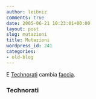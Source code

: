 ```yaml
---
author: leibniz
comments: true
date: 2005-06-21 10:23:01+00:00
layout: post
slug: mutazioni
title: Mutazioni
wordpress_id: 241
categories:
- old-blog
---
```


E [Technorati](http://www.technorati.com/) cambia [faccia](http://www.technorati.com/weblog/).  



### Technorati
